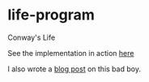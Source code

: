 life-program
============

Conway's Life

See the implementation in action [here](http://www.drlongghost.com/js/life-program/index.htm)

I also wrote a [blog post](http://www.drlongghost.com/wordpress/?p=205) on this bad boy.
